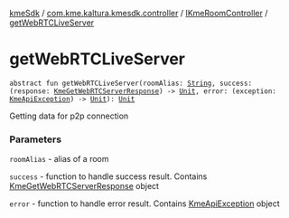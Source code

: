 [kmeSdk](../../index.md) / [com.kme.kaltura.kmesdk.controller](../index.md) / [IKmeRoomController](index.md) / [getWebRTCLiveServer](./get-web-r-t-c-live-server.md)

# getWebRTCLiveServer

`abstract fun getWebRTCLiveServer(roomAlias: `[`String`](https://kotlinlang.org/api/latest/jvm/stdlib/kotlin/-string/index.html)`, success: (response: `[`KmeGetWebRTCServerResponse`](../../com.kme.kaltura.kmesdk.rest.response.room/-kme-get-web-r-t-c-server-response/index.md)`) -> `[`Unit`](https://kotlinlang.org/api/latest/jvm/stdlib/kotlin/-unit/index.html)`, error: (exception: `[`KmeApiException`](../../com.kme.kaltura.kmesdk.rest/-kme-api-exception/index.md)`) -> `[`Unit`](https://kotlinlang.org/api/latest/jvm/stdlib/kotlin/-unit/index.html)`): `[`Unit`](https://kotlinlang.org/api/latest/jvm/stdlib/kotlin/-unit/index.html)

Getting data for p2p connection

### Parameters

`roomAlias` - alias of a room

`success` - function to handle success result. Contains [KmeGetWebRTCServerResponse](../../com.kme.kaltura.kmesdk.rest.response.room/-kme-get-web-r-t-c-server-response/index.md) object

`error` - function to handle error result. Contains [KmeApiException](../../com.kme.kaltura.kmesdk.rest/-kme-api-exception/index.md) object
